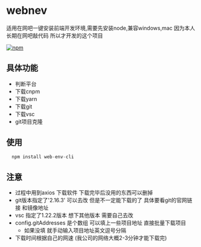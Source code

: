 # webnev
适用在网吧一键安装前端开发环境,需要先安装node,兼容windows,mac
因为本人长期在网吧敲代码 所以才开发的这个项目  


[![npm](https://img.shields.io/npm/v/npm.svg)](https://www.npmjs.com/package/web-env-cli)

## 具体功能  
+ 判断平台  
+ 下载cnpm  
+ 下载yarn  
+ 下载git  
+ 下载vsc  
+ git项目克隆

##  使用  
``` js
  npm install web-env-cli
```

## 注意  
+ 过程中用到axios 下载软件 下载完毕后没用的东西可以删掉
+ git版本指定了'2.16.3' 可以去改 但是不一定能下载的了 具体要看git的官网链接 和镜像地址
+ vsc 指定了1.22.2版本 想下其他版本 需要自己去改
+ config.gitAddresses 是个数组 可以填上一些项目地址 直接批量下载项目
  + 如果没填 就手动输入项目地址英文逗号分隔
+ 下载时间根据自己的网速 (我公司的网络大概2-3分钟才能下载完)